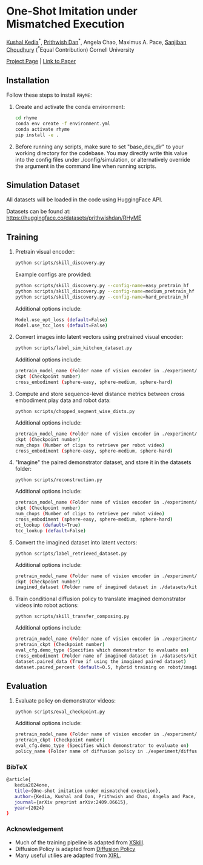 # One-Shot Imitation under Mismatched Execution


[Kushal Kedia](https://kushal2000.github.io/)<sup>\*</sup>,  [Prithwish Dan](https://pdan101.github.io/)<sup>\*</sup>, Angela Chao, Maximus A. Pace, [Sanjiban Choudhury](https://sanjibanc.github.io/) (<sup>*</sup>Equal Contribution)
<sup></sup>Cornell University



[Project Page](https://portal-cornell.github.io/rhyme/) | [Link to Paper](https://arxiv.org/pdf/2409.06615)


## Installation

Follow these steps to install `RHyME`:

1. Create and activate the conda environment:
   ```bash
   cd rhyme
   conda env create -f environment.yml
   conda activate rhyme
   pip install -e . 
   ```
2. Before running any scripts, make sure to set "base_dev_dir" to your working directory for the codebase. You may directly write this value into the config files under ./config/simulation, 
or alternatively override the argument in the command line when running scripts.

## Simulation Dataset

All datasets will be loaded in the code using HuggingFace API.

Datasets can be found at: https://huggingface.co/datasets/prithwishdan/RHyME



## Training

1. Pretrain visual encoder:
   ```bash
   python scripts/skill_discovery.py
   ```
   Example configs are provided:
   ```bash
   python scripts/skill_discovery.py --config-name=easy_pretrain_hf
   python scripts/skill_discovery.py --config-name=medium_pretrain_hf
   python scripts/skill_discovery.py --config-name=hard_pretrain_hf
   ```
   Additional options include:
   ```bash
   Model.use_opt_loss (default=False)
   Model.use_tcc_loss (default=False)
   ```
2. Convert images into latent vectors using pretrained visual encoder: 
   ```bash
   python scripts/label_sim_kitchen_dataset.py
   ```
   Additional options include:
   ```bash
   pretrain_model_name (Folder name of vision encoder in ./experiment/pretrain)
   ckpt (Checkpoint number)
   cross_embodiment (sphere-easy, sphere-medium, sphere-hard)
   ```
3. Compute and store sequence-level distance metrics between cross embodiment play data and robot data:
   ```
   python scripts/chopped_segment_wise_dists.py
   ``` 
   Additional options include:
   ```bash
   pretrain_model_name (Folder name of vision encoder in ./experiment/pretrain)
   ckpt (Checkpoint number) 
   num_chops (Number of clips to retrieve per robot video)
   cross_embodiment (sphere-easy, sphere-medium, sphere-hard)
   ```
4. "Imagine" the paired demonstrator dataset, and store it in the datasets folder:
   ```
   python scripts/reconstruction.py 
   ```
   Additional options include:
   ```bash
   pretrain_model_name (Folder name of vision encoder in ./experiment/pretrain)
   ckpt (Checkpoint number) 
   num_chops (Number of clips to retrieve per robot video)
   cross_embodiment (sphere-easy, sphere-medium, sphere-hard)
   ot_lookup (default=True)
   tcc_lookup (default=False)
   ```
5. Convert the imagined dataset into latent vectors:
   ```
   python scripts/label_retrieved_dataset.py
   ```
   Additional options include:
   ```bash
   pretrain_model_name (Folder name of vision encoder in ./experiment/pretrain)
   ckpt (Checkpoint number) 
   imagined_dataset (Folder name of imagined dataset in ./datasets/kitchen_dataset)
   ```
6. Train conditional diffusion policy to translate imagined demonstrator videos into robot actions:
   ```
   python scripts/skill_transfer_composing.py
   ```
   Additional options include:
   ```bash
   pretrain_model_name (Folder name of vision encoder in ./experiment/pretrain)
   pretrain_ckpt (Checkpoint number) 
   eval_cfg.demo_type (Specifies which demonstrator to evaluate on)
   cross_embodiment (Folder name of imagined dataset in ./datasets/kitchen_dataset)
   dataset.paired_data (True if using the imagined paired dataset)
   dataset.paired_percent (default=0.5, hybrid training on robot/imagined dataset)
   ```

## Evaluation

1. Evaluate policy on demonstrator videos:
   ```
   python scripts/eval_checkpoint.py
   ```
   Additional options include:
   ```bash
   pretrain_model_name (Folder name of vision encoder in ./experiment/pretrain)
   pretrain_ckpt (Checkpoint number) 
   eval_cfg.demo_type (Specifies which demonstrator to evaluate on)
   policy_name (Folder name of diffusion policy in ./experiment/diffusion_bc/kitchen)
   ```


### BibTeX
   ```bash
   @article{
      kedia2024one,
      title={One-shot imitation under mismatched execution},
      author={Kedia, Kushal and Dan, Prithwish and Chao, Angela and Pace, Maximus Adrian and Choudhury, Sanjiban},
      journal={arXiv preprint arXiv:2409.06615},
      year={2024}
   }
   ``` 

### Acknowledgement
* Much of the training pipeline is adapted from [XSkill](https://xskill.cs.columbia.edu/).
* Diffusion Policy is adapted from [Diffusion Policy](https://github.com/real-stanford/diffusion_policy)
* Many useful utilies are adapted from [XIRL](https://x-irl.github.io/).
